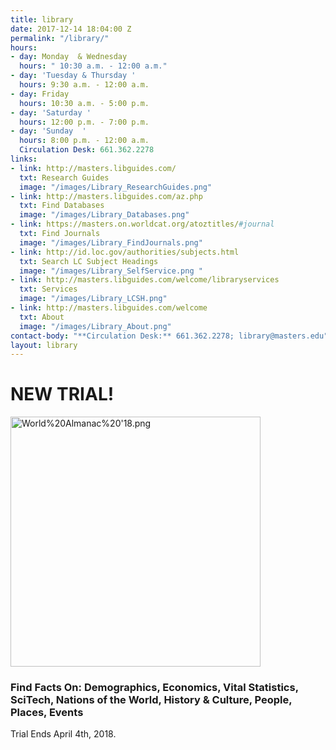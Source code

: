 ```yaml
---
title: library
date: 2017-12-14 18:04:00 Z
permalink: "/library/"
hours:
- day: Monday  & Wednesday
  hours: " 10:30 a.m. - 12:00 a.m."
- day: 'Tuesday & Thursday '
  hours: 9:30 a.m. - 12:00 a.m.
- day: Friday
  hours: 10:30 a.m. - 5:00 p.m.
- day: 'Saturday '
  hours: 12:00 p.m. - 7:00 p.m.
- day: 'Sunday  '
  hours: 8:00 p.m. - 12:00 a.m.
  Circulation Desk: 661.362.2278
links:
- link: http://masters.libguides.com/
  txt: Research Guides
  image: "/images/Library_ResearchGuides.png"
- link: http://masters.libguides.com/az.php
  txt: Find Databases
  image: "/images/Library_Databases.png"
- link: https://masters.on.worldcat.org/atoztitles/#journal
  txt: Find Journals
  image: "/images/Library_FindJournals.png"
- link: http://id.loc.gov/authorities/subjects.html
  txt: Search LC Subject Headings
  image: "/images/Library_SelfService.png "
- link: http://masters.libguides.com/welcome/libraryservices
  txt: Services
  image: "/images/Library_LCSH.png"
- link: http://masters.libguides.com/welcome
  txt: About
  image: "/images/Library_About.png"
contact-body: "**Circulation Desk:** 661.362.2278; library@masters.edu"
layout: library
---
```


# **NEW TRIAL!**

<a href="http://masters.libguides.com/worldalmanac" target="_blank"><img src="/uploads/World%20Almanac%20'18.png" alt="World%20Almanac%20'18.png" width="400px"></a>

### Find Facts On: Demographics, Economics, Vital Statistics, SciTech, Nations of the World, History & Culture, People, Places, Events
Trial Ends April 4th, 2018.